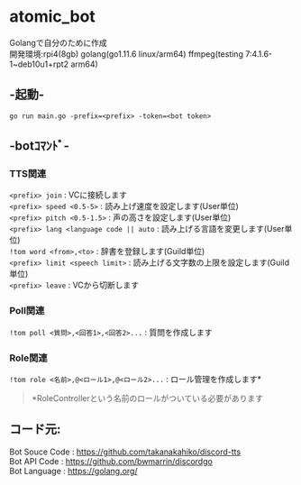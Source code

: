 # atomic_bot
Golangで自分のために作成  
開発環境:rpi4(8gb) golang(go1.11.6 linux/arm64) ffmpeg(testing 7:4.1.6-1~deb10u1+rpt2 arm64)  
  
## -起動-  
```go run main.go -prefix=<prefix> -token=<bot token>```
  
## -botｺﾏﾝﾄﾞ-  
### TTS関連  
`<prefix> join` : VCに接続します  
`<prefix> speed <0.5-5>` : 読み上げ速度を設定します(User単位)  
`<prefix> pitch <0.5-1.5>` : 声の高さを設定します(User単位)  
`<prefix> lang <language code || auto` : 読み上げる言語を変更します(User単位)  
`!tom word <from>,<to>` : 辞書を登録します(Guild単位)  
`<prefix> limit <speech limit>` : 読み上げる文字数の上限を設定します(Guild単位)  
`<prefix> leave` : VCから切断します  
  
### Poll関連  
 `!tom poll <質問>,<回答1>,<回答2>...` : 質問を作成します
  
### Role関連  
`!tom role <名前>,@<ロール1>,@<ロール2>...` : ロール管理を作成します*  
> *RoleControllerという名前のロールがついている必要があります

## コード元:  
Bot Souce Code : https://github.com/takanakahiko/discord-tts  
Bot API Code   : https://github.com/bwmarrin/discordgo  
Bot Language   : https://golang.org/  
